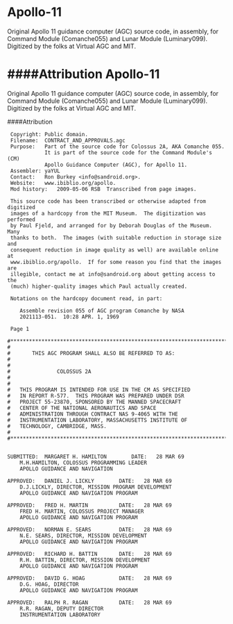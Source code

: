 Apollo-11
=========

Original Apollo 11 guidance computer (AGC) source code, in assembly, for Command Module (Comanche055) and Lunar Module (Luminary099). Digitized by the folks at Virtual AGC and MIT.

####Attribution
Apollo-11
=========

Original Apollo 11 guidance computer (AGC) source code, in assembly, for Command Module (Comanche055) and Lunar Module (Luminary099). Digitized by the folks at Virtual AGC and MIT.

####Attribution

     Copyright: Public domain.
     Filename:  CONTRACT_AND_APPROVALS.agc
     Purpose:   Part of the source code for Colossus 2A, AKA Comanche 055.
                It is part of the source code for the Command Module's (CM)
                Apollo Guidance Computer (AGC), for Apollo 11.
     Assembler: yaYUL
     Contact:   Ron Burkey <info@sandroid.org>.
     Website:   www.ibiblio.org/apollo.
     Mod history:   2009-05-06 RSB  Transcribed from page images.
    
     This source code has been transcribed or otherwise adapted from digitized
     images of a hardcopy from the MIT Museum.  The digitization was performed
     by Paul Fjeld, and arranged for by Deborah Douglas of the Museum.  Many
     thanks to both.  The images (with suitable reduction in storage size and
     consequent reduction in image quality as well) are available online at
     www.ibiblio.org/apollo.  If for some reason you find that the images are
     illegible, contact me at info@sandroid.org about getting access to the 
     (much) higher-quality images which Paul actually created.
    
     Notations on the hardcopy document read, in part:
    
        Assemble revision 055 of AGC program Comanche by NASA
        2021113-051.  10:28 APR. 1, 1969  
    
     Page 1

    #************************************************************************
    #                                   
    #       THIS AGC PROGRAM SHALL ALSO BE REFERRED TO AS:      
    #                                   
    #                                   
    #               COLOSSUS 2A             
    #                                   
    #                                   
    #   THIS PROGRAM IS INTENDED FOR USE IN THE CM AS SPECIFIED     
    #   IN REPORT R-577.  THIS PROGRAM WAS PREPARED UNDER DSR       
    #   PROJECT 55-23870, SPONSORED BY THE MANNED SPACECRAFT        
    #   CENTER OF THE NATIONAL AERONAUTICS AND SPACE            
    #   ADMINISTRATION THROUGH CONTRACT NAS 9-4065 WITH THE     
    #   INSTRUMENTATION LABORATORY, MASSACHUSETTS INSTITUTE OF      
    #   TECHNOLOGY, CAMBRIDGE, MASS.                    
    #                                   
    #************************************************************************


    SUBMITTED:  MARGARET H. HAMILTON        DATE:   28 MAR 69
        M.H.HAMILTON, COLOSSUS PROGRAMMING LEADER
        APOLLO GUIDANCE AND NAVIGATION

    APPROVED:   DANIEL J. LICKLY        DATE:   28 MAR 69
        D.J.LICKLY, DIRECTOR, MISSION PROGRAM DEVELOPMENT
        APOLLO GUIDANCE AND NAVIGATION PROGRAM

    APPROVED:   FRED H. MARTIN          DATE:   28 MAR 69
        FRED H. MARTIN, COLOSSUS PROJECT MANAGER
        APOLLO GUIDANCE AND NAVIGATION PROGRAM

    APPROVED:   NORMAN E. SEARS         DATE:   28 MAR 69
        N.E. SEARS, DIRECTOR, MISSION DEVELOPMENT
        APOLLO GUIDANCE AND NAVIGATION PROGRAM

    APPROVED:   RICHARD H. BATTIN       DATE:   28 MAR 69
        R.H. BATTIN, DIRECTOR, MISSION DEVELOPMENT
        APOLLO GUIDANCE AND NAVIGATION PROGRAM

    APPROVED:   DAVID G. HOAG           DATE:   28 MAR 69
        D.G. HOAG, DIRECTOR
        APOLLO GUIDANCE AND NAVIGATION PROGRAM

    APPROVED:   RALPH R. RAGAN          DATE:   28 MAR 69
        R.R. RAGAN, DEPUTY DIRECTOR
        INSTRUMENTATION LABORATORY
